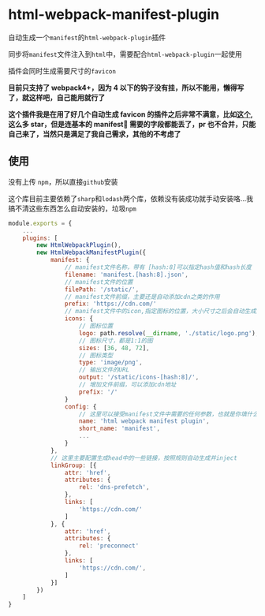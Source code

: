 # html-webpack-manifest-plugin

自动生成一个`manifest`的`html-webpack-plugin`插件

同步将`manifest`文件注入到`html`中，需要配合`html-webpack-plugin`一起使用

插件会同时生成需要尺寸的`favicon`

**目前只支持了 webpack4+，因为 4 以下的钩子没有挂，所以不能用，懒得写了，就这样吧，自己能用就行了**

**这个插件我是在用了好几个自动生成 favicon 的插件之后非常不满意，比如[这个](https://github.com/itgalaxy/favicons),这么多 star，但是连基本的 manifest 需要的字段都能丢了，pr 也不合并，只能自己来了，当然只是满足了我自己需求，其他的不考虑了**

## 使用

没有上传 `npm`，所以直接`github`安装

这个库目前主要依赖了`sharp`和`lodash`两个库，依赖没有装成功就手动安装咯...我搞不清这些东西怎么自动安装的，垃圾`npm`

```js
module.exports = {
    ...
    plugins: [
        new HtmlWebpackPlugin(),
        new HtmlWebpackManifestPlugin({
            manifest: {
                // manifest文件名称，带有 [hash:8]可以指定hash值和hash长度
                filename: 'manifest.[hash:8].json',
                // manifest文件的位置
                filePath: '/static/',
                // manifest文件前缀，主要还是自动添加cdn之类的作用
                prefix: 'https://cdn.com/'
                // manifest文件中的icon,指定图标的位置，大小尺寸之后会自动生成对应的图标
                icons: {
                    // 图标位置
                    logo: path.resolve(__dirname, './static/logo.png'),
                    // 图标尺寸，都是1:1的图
                    sizes: [36, 48, 72],
                    // 图标类型
                    type: 'image/png',
                    // 输出文件的URL
                    output: '/static/icons-[hash:8]/',
                    // 增加文件前缀，可以添加cdn地址
                    prefix: '/'
                }
                config: {
                    // 这里可以接受manifest文件中需要的任何参数，也就是你填什么在这，生成的manifest文件中就有什么
                    name: 'html webpack manifest plugin',
                    short_name: 'manifest',
                    ...
                }
            },
            // 这里主要配置生成head中的一些链接，按照规则自动生成并inject
            linkGroup: [{
                attr: 'href',
                attributes: {
                    rel: 'dns-prefetch',
                },
                links: [
                    'https://cdn.com/'
                ]
            }, {
                attr: 'href',
                attributes: {
                    rel: 'preconnect'
                },
                links: [
                    'https://cdn.com/',
                ]
            }]
        })
    ]
}
```

